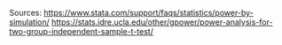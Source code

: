 Sources: 
https://www.stata.com/support/faqs/statistics/power-by-simulation/
https://stats.idre.ucla.edu/other/gpower/power-analysis-for-two-group-independent-sample-t-test/
